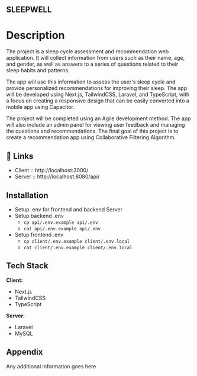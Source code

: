 ## SLEEPWELL 
# Description

The project is a sleep cycle assessment and recommendation web application. 
It will collect information from users such as their name, age, and gender, as well as answers to a series of questions related to their sleep habits and patterns. 

The app will use this information to assess the user's sleep cycle and provide personalized recommendations for improving their sleep. 
The app will be developed using Next.js, TailwindCSS, Laravel, and TypeScript, with a focus on creating a responsive design that can be easily converted into a mobile app using Capacitor. 

The project will be completed using an Agile development method. 
The app will also include an admin panel for viewing user feedback and managing the questions and recommendations. 
The final goal of this project is to create a recommendation app using Collaborative Filtering Algorithm.

## 🔗 Links

- Client :: http://localhost:3000/
- Server :: http://localhost:8080/api/

## Installation
- Setup .env for frontend and backend Server
- Setup backend .env
    - `cp api/.env.example api/.env`
    - `cat api/.env.example api/.env`
- Setup frontend .env
    - `cp client/.env.example client/.env.local`
    - `cat client/.env.example client/.env.local`

## Tech Stack

**Client:** 
- Next.js
- TailwindCSS
- TypeScript

**Server:** 
- Laravel
- MySQL

## Appendix

Any additional information goes here
